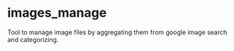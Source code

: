 images_manage
=============

Tool to manage image files by aggregating them from google image search and categorizing.